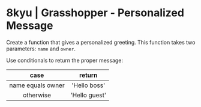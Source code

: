 # 8kyu | Grasshopper - Personalized Message


Create a function that gives a personalized greeting. This function takes two parameters: `name` and `owner`.

Use conditionals to return the proper message:

|       case        |    return     |
| :---------------: | :-----------: |
| name equals owner | 'Hello boss'  |
|     otherwise     | 'Hello guest' |
